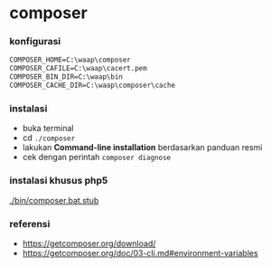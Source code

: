 # composer

### konfigurasi

```txt
COMPOSER_HOME=C:\waap\composer
COMPOSER_CAFILE=C:\waap\cacert.pem
COMPOSER_BIN_DIR=C:\waap\bin
COMPOSER_CACHE_DIR=C:\waap\composer\cache
```

### instalasi

- buka terminal
- cd `./composer`
- lakukan **Command-line installation** berdasarkan panduan resmi
- cek dengan perintah `composer diagnose`

### instalasi khusus php5

[./bin/composer.bat.stub](./bin/composer.bat.stub)

### referensi

- <https://getcomposer.org/download/>
- <https://getcomposer.org/doc/03-cli.md#environment-variables>
